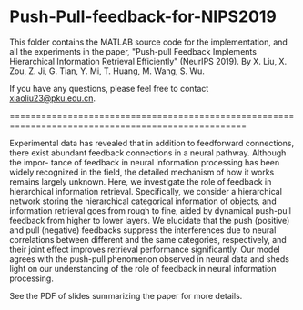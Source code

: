 # Push-Pull-feedback-for-NIPS2019
This folder contains the MATLAB source code for the implementation, and all the experiments in the paper,
"Push-pull Feedback Implements Hierarchical Information Retrieval Efficiently" (NeurIPS 2019). 
By X. Liu, X. Zou, Z. Ji, G. Tian, Y. Mi, T. Huang, M. Wang, S. Wu.

If you have any questions, please feel free to contact xiaoliu23@pku.edu.cn.

===================================================================================================

Experimental data has revealed that in addition to feedforward connections, there exist abundant feedback connections in a neural pathway. Although the impor- tance of feedback in neural information processing has been widely recognized in the field, the detailed mechanism of how it works remains largely unknown. Here, we investigate the role of feedback in hierarchical information retrieval. Specifically, we consider a hierarchical network storing the hierarchical categorical information of objects, and information retrieval goes from rough to fine, aided by dynamical push-pull feedback from higher to lower layers. We elucidate that the push (positive) and pull (negative) feedbacks suppress the interferences due to neural correlations between different and the same categories, respectively, and their joint effect improves retrieval performance significantly. Our model agrees with the push-pull phenomenon observed in neural data and sheds light on our understanding of the role of feedback in neural information processing.
 
See the PDF of slides summarizing the paper for more details.
